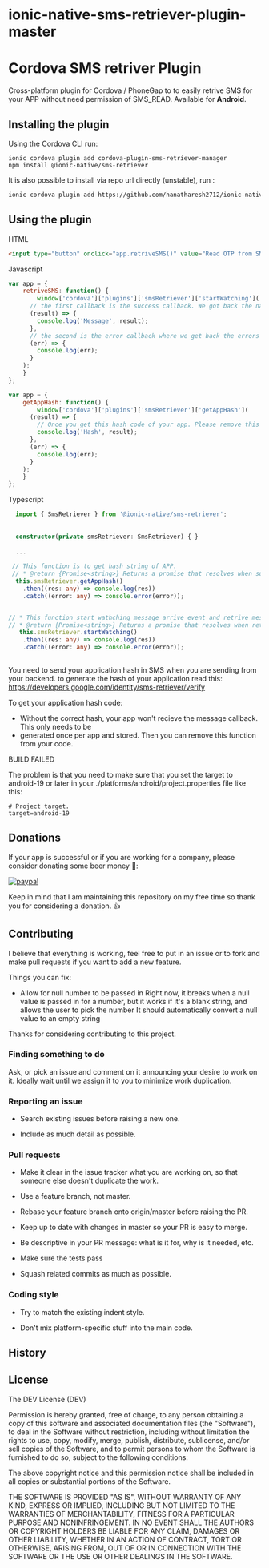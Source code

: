 # ionic-native-sms-retriever-plugin-master
# Cordova SMS retriver Plugin

Cross-platform plugin for Cordova / PhoneGap to to easily retrive SMS for your APP without need permission of SMS_READ. Available for **Android**.

## Installing the plugin

Using the Cordova CLI run:

```
ionic cordova plugin add cordova-plugin-sms-retriever-manager
npm install @ionic-native/sms-retriever
```

It is also possible to install via repo url directly (unstable), run :

```sh
ionic cordova plugin add https://github.com/hanatharesh2712/ionic-native-sms-retriever-plugin-master.git
```

## Using the plugin
HTML

```html
<input type="button" onclick="app.retriveSMS()" value="Read OTP from SMS" />
```

Javascript

```js
var app = {
    retriveSMS: function() {
        window['cordova']['plugins']['smsRetriever']['startWatching'](
      // the first callback is the success callback. We got back the native code’s result here.
      (result) => { 
		console.log('Message', result);
	  },
      // the second is the error callback where we get back the errors
      (err) => {
        console.log(err);
      }
    );
    }
};
```
```js
var app = {
    getAppHash: function() {
        window['cordova']['plugins']['smsRetriever']['getAppHash'](
      (result) => { 
		// Once you get this hash code of your app. Please remove this code.
		console.log('Hash', result);
	  },
      (err) => {
        console.log(err);
      }
    );
    }
};
```

Typescript
```typescript
  import { SmsRetriever } from '@ionic-native/sms-retriever';
 
 
  constructor(private smsRetriever: SmsRetriever) { }
 
  ...
 
 // This function is to get hash string of APP.
 // * @return {Promise<string>} Returns a promise that resolves when successfully generate hash of APP.
  this.smsRetriever.getAppHash()
    .then((res: any) => console.log(res))
    .catch((error: any) => console.error(error));


// * This function start wathching message arrive event and retrive message text.
// * @return {Promise<string>} Returns a promise that resolves when retrives SMS text or TIMEOUT after 5 min.
   this.smsRetriever.startWatching()
    .then((res: any) => console.log(res))
    .catch((error: any) => console.error(error));
 
  ```

You need to send your application hash in SMS when you are sending from your backend. to generate the hash of your application read this: https://developers.google.com/identity/sms-retriever/verify

To get your application hash code:

* Without the correct hash, your app won't recieve the message callback. This only needs to be
* generated once per app and stored. Then you can remove this function from your code.




BUILD FAILED

The problem is that you need to make sure that you set the target to android-19 or later in your ./platforms/android/project.properties file like this:

    # Project target.
    target=android-19


## Donations

If your app is successful or if you are working for a company, please consider donating some beer money :beer::

[![paypal](https://www.paypalobjects.com/en_US/i/btn/btn_donateCC_LG.gif)]()

Keep in mind that I am maintaining this repository on my free time so thank you for considering a donation. :+1:


## Contributing

I believe that everything is working, feel free to put in an issue or to fork and make pull requests if you want to add a new feature.

Things you can fix:
* Allow for null number to be passed in
  Right now, it breaks when a null value is passed in for a number, but it works if it's a blank string, and allows the user to pick the number
  It should automatically convert a  null value to an empty string

Thanks for considering contributing to this project.

### Finding something to do

Ask, or pick an issue and comment on it announcing your desire to work on it. Ideally wait until we assign it to you to minimize work duplication.

### Reporting an issue

- Search existing issues before raising a new one.

- Include as much detail as possible.

### Pull requests

- Make it clear in the issue tracker what you are working on, so that someone else doesn't duplicate the work.

- Use a feature branch, not master.

- Rebase your feature branch onto origin/master before raising the PR.

- Keep up to date with changes in master so your PR is easy to merge.

- Be descriptive in your PR message: what is it for, why is it needed, etc.

- Make sure the tests pass

- Squash related commits as much as possible.

### Coding style

- Try to match the existing indent style.

- Don't mix platform-specific stuff into the main code.




## History


## License

The DEV License (DEV)

Permission is hereby granted, free of charge, to any person obtaining a copy of
this software and associated documentation files (the "Software"), to deal in
the Software without restriction, including without limitation the rights to
use, copy, modify, merge, publish, distribute, sublicense, and/or sell copies of
the Software, and to permit persons to whom the Software is furnished to do so,
subject to the following conditions:

The above copyright notice and this permission notice shall be included in all
copies or substantial portions of the Software.

THE SOFTWARE IS PROVIDED "AS IS", WITHOUT WARRANTY OF ANY KIND, EXPRESS OR
IMPLIED, INCLUDING BUT NOT LIMITED TO THE WARRANTIES OF MERCHANTABILITY, FITNESS
FOR A PARTICULAR PURPOSE AND NONINFRINGEMENT. IN NO EVENT SHALL THE AUTHORS OR
COPYRIGHT HOLDERS BE LIABLE FOR ANY CLAIM, DAMAGES OR OTHER LIABILITY, WHETHER
IN AN ACTION OF CONTRACT, TORT OR OTHERWISE, ARISING FROM, OUT OF OR IN
CONNECTION WITH THE SOFTWARE OR THE USE OR OTHER DEALINGS IN THE SOFTWARE.
